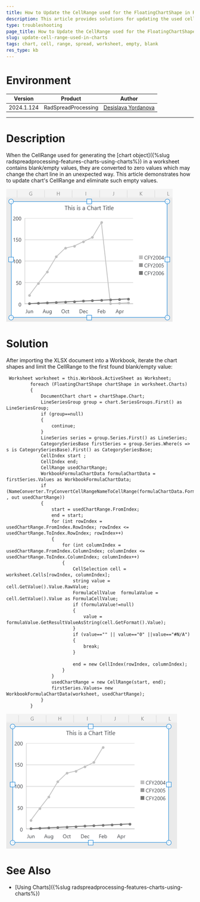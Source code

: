 ```yaml
---
title: How to Update the CellRange used for the FloatingChartShape in RadSpreadProcessing
description: This article provides solutions for updating the used cell range for generating charts in RadSpreadProcessing.
type: troubleshooting
page_title: How to Update the CellRange used for the FloatingChartShape in RadSpreadProcessing
slug: update-cell-range-used-in-charts
tags: chart, cell, range, spread, worksheet, empty, blank
res_type: kb
---
```

# Environment
| Version | Product | Author | 
| --- | --- | ---- | 
| 2024.1.124 | RadSpreadProcessing |[Desislava Yordanova](https://www.telerik.com/blogs/author/desislava-yordanova)| 
---
# Description
 When the CellRange used for generating the [chart object]({%slug radspreadprocessing-features-charts-using-charts%}) in a worksheet contains blank/empty values, they are converted to zero values which may change the chart line in an unexpected way. This article demonstrates how to update chart's CellRange and eliminate such empty values.

 ![Zero values](images/update-cell-range-used-in-charts01.png) 

# Solution

After importing the XLSX document into a Workbook, iterate the chart shapes and limit the CellRange to the first found blank/empty value:


   ```
    Worksheet worksheet = this.Workbook.ActiveSheet as Worksheet;
            foreach (FloatingChartShape chartShape in worksheet.Charts)
            {
                DocumentChart chart = chartShape.Chart;
                LineSeriesGroup group = chart.SeriesGroups.First() as LineSeriesGroup;
                if (group==null)
                {
                    continue;
                }
                LineSeries series = group.Series.First() as LineSeries;
                CategorySeriesBase firstSeries = group.Series.Where(s => s is CategorySeriesBase).First() as CategorySeriesBase;
                CellIndex start ;
                CellIndex end;
                CellRange usedChartRange;
                WorkbookFormulaChartData formulaChartData = firstSeries.Values as WorkbookFormulaChartData;
                if (NameConverter.TryConvertCellRangeNameToCellRange(formulaChartData.Formula , out usedChartRange))
                {
                    start = usedChartRange.FromIndex;
                    end = start;
                    for (int rowIndex = usedChartRange.FromIndex.RowIndex; rowIndex <= usedChartRange.ToIndex.RowIndex; rowIndex++)
                    {
                        for (int columnIndex = usedChartRange.FromIndex.ColumnIndex; columnIndex <= usedChartRange.ToIndex.ColumnIndex; columnIndex++)
                        {
                            CellSelection cell = worksheet.Cells[rowIndex, columnIndex];
                            string value = cell.GetValue().Value.RawValue;
                            FormulaCellValue  formulaValue = cell.GetValue().Value as FormulaCellValue;
                            if (formulaValue!=null)
                            {
                                value = formulaValue.GetResultValueAsString(cell.GetFormat().Value);
                            }
                            if (value=="" || value=="0" ||value=="#N/A")
                            {
                                break;
                            }

                            end = new CellIndex(rowIndex, columnIndex);
                        }
                    }
                    usedChartRange = new CellRange(start, end);
                    firstSeries.Values= new  WorkbookFormulaChartData(worksheet, usedChartRange); 
                } 
            }
   ```
 
  ![Eliminate zero values](images/update-cell-range-used-in-charts02.png)

# See Also
- [Using Charts]({%slug radspreadprocessing-features-charts-using-charts%}) 
